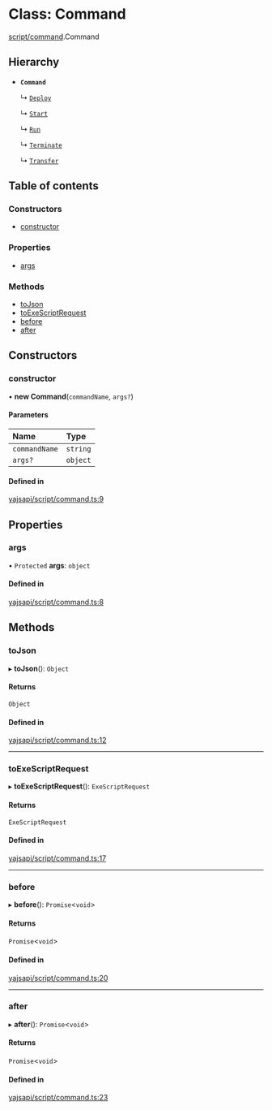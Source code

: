 # Class: Command

[script/command](../modules/script_command.md).Command

## Hierarchy

- **`Command`**

  ↳ [`Deploy`](script_command.Deploy.md)

  ↳ [`Start`](script_command.Start.md)

  ↳ [`Run`](script_command.Run.md)

  ↳ [`Terminate`](script_command.Terminate.md)

  ↳ [`Transfer`](script_command.Transfer.md)

## Table of contents

### Constructors

- [constructor](script_command.Command.md#constructor)

### Properties

- [args](script_command.Command.md#args)

### Methods

- [toJson](script_command.Command.md#tojson)
- [toExeScriptRequest](script_command.Command.md#toexescriptrequest)
- [before](script_command.Command.md#before)
- [after](script_command.Command.md#after)

## Constructors

### constructor

• **new Command**(`commandName`, `args?`)

#### Parameters

| Name | Type |
| :------ | :------ |
| `commandName` | `string` |
| `args?` | `object` |

#### Defined in

[yajsapi/script/command.ts:9](https://github.com/golemfactory/yajsapi/blob/dec68b9/yajsapi/script/command.ts#L9)

## Properties

### args

• `Protected` **args**: `object`

#### Defined in

[yajsapi/script/command.ts:8](https://github.com/golemfactory/yajsapi/blob/dec68b9/yajsapi/script/command.ts#L8)

## Methods

### toJson

▸ **toJson**(): `Object`

#### Returns

`Object`

#### Defined in

[yajsapi/script/command.ts:12](https://github.com/golemfactory/yajsapi/blob/dec68b9/yajsapi/script/command.ts#L12)

___

### toExeScriptRequest

▸ **toExeScriptRequest**(): `ExeScriptRequest`

#### Returns

`ExeScriptRequest`

#### Defined in

[yajsapi/script/command.ts:17](https://github.com/golemfactory/yajsapi/blob/dec68b9/yajsapi/script/command.ts#L17)

___

### before

▸ **before**(): `Promise`<`void`\>

#### Returns

`Promise`<`void`\>

#### Defined in

[yajsapi/script/command.ts:20](https://github.com/golemfactory/yajsapi/blob/dec68b9/yajsapi/script/command.ts#L20)

___

### after

▸ **after**(): `Promise`<`void`\>

#### Returns

`Promise`<`void`\>

#### Defined in

[yajsapi/script/command.ts:23](https://github.com/golemfactory/yajsapi/blob/dec68b9/yajsapi/script/command.ts#L23)
